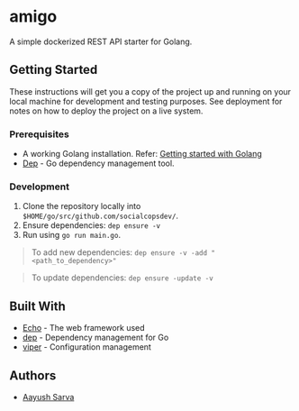 # amigo

A simple dockerized REST API starter for Golang.

## Getting Started

These instructions will get you a copy of the project up and running on your local machine for development and testing purposes. See deployment for notes on how to deploy the project on a live system.

### Prerequisites

- A working Golang installation. Refer: [Getting started with Golang](https://golang.org/doc/install)
- [Dep](https://golang.github.io/dep/) - Go dependency management tool.

### Development

1. Clone the repository locally into `$HOME/go/src/github.com/socialcopsdev/`.
2. Ensure dependencies: `dep ensure -v`
3. Run using `go run main.go`.

> To add new dependencies: `dep ensure -v -add "<path_to_dependency>"`

> To update dependencies: `dep ensure -update -v`

<!-- ### Installing

A step by step series of examples that tell you have to get a development env running

Say what the step will be

```
Give the example
```

And repeat

```
until finished
```

End with an example of getting some data out of the system or using it for a little demo

## Running the tests

Explain how to run the automated tests for this system

### Break down into end to end tests

Explain what these tests test and why

```
Give an example
```

### And coding style tests

Explain what these tests test and why

```
Give an example
```

## Deployment

Add additional notes about how to deploy this on a live system -->

## Built With

* [Echo](https://echo.labstack.com/) - The web framework used
* [dep](https://maven.apache.org/) - Dependency management for Go
* [viper](https://github.com/spf13/viper) - Configuration management

<!-- ## Contributing

Please read [CONTRIBUTING.md](https://gist.github.com/PurpleBooth/b24679402957c63ec426) for details on our code of conduct, and the process for submitting pull requests to us.

## Versioning

We use [SemVer](http://semver.org/) for versioning. For the versions available, see the [tags on this repository](https://github.com/your/project/tags). -->

## Authors

* [Aayush Sarva](https://github.com/checkaayush)

<!--
See also the list of [contributors](https://github.com/your/project/contributors) who participated in this project.

## License

This project is licensed under the MIT License - see the [LICENSE.md](LICENSE.md) file for details

## Acknowledgments

* Hat tip to anyone who's code was used
* Inspiration
* etc -->
